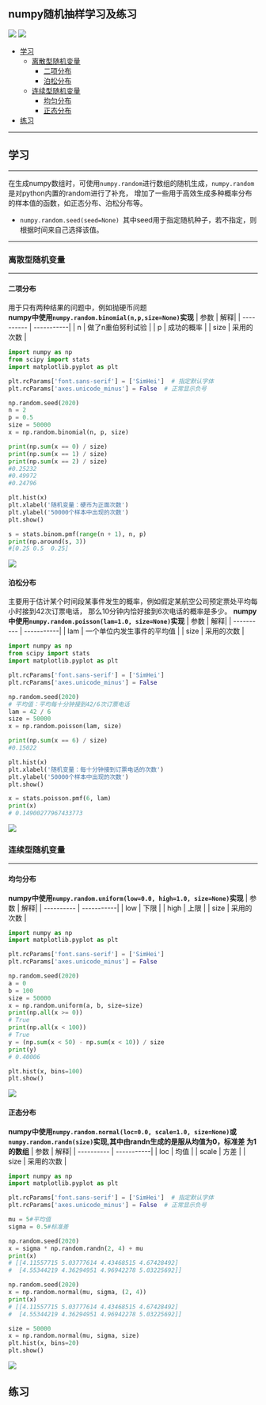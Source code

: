 numpy随机抽样学习及练习
-----
![](https://img.shields.io/badge/python-3.8-blue) ![](https://img.shields.io/badge/numpy-1.18.5-pink)<br>
* [学习](#学习)
  * [离散型随机变量](#离散型随机变量)
    * [二项分布](#二项分布)<br>
    * [泊松分布](#泊松分布)
  * [连续型随机变量](#连续型随机变量)
    * [均匀分布](#均匀分布)<br>
    * [正态分布](#正态分布)
* [练习](#练习)
------
## 学习
------
在生成numpy数组时，可使用`numpy.random`进行数组的随机生成，`numpy.random`是对python内置的random进行了补充，
增加了一些用于高效生成多种概率分布的样本值的函数，如正态分布、泊松分布等。<br>
* `numpy.random.seed(seed=None) `其中seed用于指定随机种子，若不指定，则根据时间来自己选择该值。
-------
### 离散型随机变量
------
#### 二项分布
用于只有两种结果的问题中，例如抛硬币问题<br>
**numpy中使用`numpy.random.binomial(n,p,size=None)`实现**
| 参数  | 解释|
| ---------- | -----------|
| n   | 做了n重伯努利试验 |
| p   | 成功的概率 |
| size   | 采用的次数 |
``` python
import numpy as np
from scipy import stats
import matplotlib.pyplot as plt

plt.rcParams['font.sans-serif'] = ['SimHei']  # 指定默认字体
plt.rcParams['axes.unicode_minus'] = False  # 正常显示负号

np.random.seed(2020)
n = 2
p = 0.5
size = 50000
x = np.random.binomial(n, p, size)

print(np.sum(x == 0) / size)
print(np.sum(x == 1) / size)
print(np.sum(x == 2) / size)
#0.25232
#0.49972
#0.24796

plt.hist(x)
plt.xlabel('随机变量：硬币为正面次数')
plt.ylabel('50000个样本中出现的次数')
plt.show()

s = stats.binom.pmf(range(n + 1), n, p)
print(np.around(s, 3))
#[0.25 0.5  0.25]
```
![](https://github.com/maxormin/learn_numpy/blob/main/task2_img/%E4%BA%8C%E9%A1%B9%E5%88%86%E5%B8%83.png)
#### 泊松分布
主要用于估计某个时间段某事件发生的概率，例如假定某航空公司预定票处平均每小时接到42次订票电话，
那么10分钟内恰好接到6次电话的概率是多少。
**numpy中使用`numpy.random.poisson(lam=1.0, size=None)`实现**
| 参数  | 解释|
| ---------- | -----------|
| lam   | 一个单位内发生事件的平均值 |
| size   | 采用的次数 |
``` python
import numpy as np
from scipy import stats
import matplotlib.pyplot as plt

plt.rcParams['font.sans-serif'] = ['SimHei']
plt.rcParams['axes.unicode_minus'] = False

np.random.seed(2020)
# 平均值：平均每十分钟接到42/6次订票电话
lam = 42 / 6
size = 50000
x = np.random.poisson(lam, size)

print(np.sum(x == 6) / size)
#0.15022

plt.hist(x)
plt.xlabel('随机变量：每十分钟接到订票电话的次数')
plt.ylabel('50000个样本中出现的次数')
plt.show()

x = stats.poisson.pmf(6, lam)
print(x)  
# 0.14900277967433773
```
![](https://github.com/maxormin/learn_numpy/blob/main/task2_img/%E6%B3%8A%E6%9D%BE%E5%88%86%E5%B8%83.png)
### 连续型随机变量
------
#### 均匀分布
**numpy中使用`numpy.random.uniform(low=0.0, high=1.0, size=None)`实现**
| 参数  | 解释|
| ---------- | -----------|
| low   | 下限 |
| high   | 上限 |
| size   | 采用的次数 |
``` python
import numpy as np
import matplotlib.pyplot as plt

plt.rcParams['font.sans-serif'] = ['SimHei']
plt.rcParams['axes.unicode_minus'] = False

np.random.seed(2020)
a = 0
b = 100
size = 50000
x = np.random.uniform(a, b, size=size)
print(np.all(x >= 0))  
# True
print(np.all(x < 100))  
# True
y = (np.sum(x < 50) - np.sum(x < 10)) / size 
print(y)  
# 0.40006

plt.hist(x, bins=100)
plt.show()
```
![](https://github.com/maxormin/learn_numpy/blob/main/task2_img/%E5%9D%87%E5%8C%80%E5%88%86%E5%B8%83.png)

#### 正态分布
**numpy中使用`numpy.random.normal(loc=0.0, scale=1.0, size=None)`或`numpy.random.randn(size)`实现,其中由randn生成的是服从均值为0，标准差
为1的数组**
| 参数  | 解释|
| ---------- | -----------|
| loc   | 均值 |
| scale   | 方差 |
| size   | 采用的次数 |
``` python
import numpy as np
import matplotlib.pyplot as plt

plt.rcParams['font.sans-serif'] = ['SimHei']  # 指定默认字体
plt.rcParams['axes.unicode_minus'] = False  # 正常显示负号

mu = 5#平均值
sigma = 0.5#标准差

np.random.seed(2020)
x = sigma * np.random.randn(2, 4) + mu
print(x)
# [[4.11557715 5.03777614 4.43468515 4.67428492]
#  [4.55344219 4.36294951 4.96942278 5.03225692]]

np.random.seed(2020)
x = np.random.normal(mu, sigma, (2, 4))
print(x)
# [[4.11557715 5.03777614 4.43468515 4.67428492]
#  [4.55344219 4.36294951 4.96942278 5.03225692]]

size = 50000
x = np.random.normal(mu, sigma, size)
plt.hist(x, bins=20)
plt.show()
```
![](https://github.com/maxormin/learn_numpy/blob/main/task2_img/%E6%AD%A3%E6%80%81%E5%88%86%E5%B8%83.png)
## 练习
